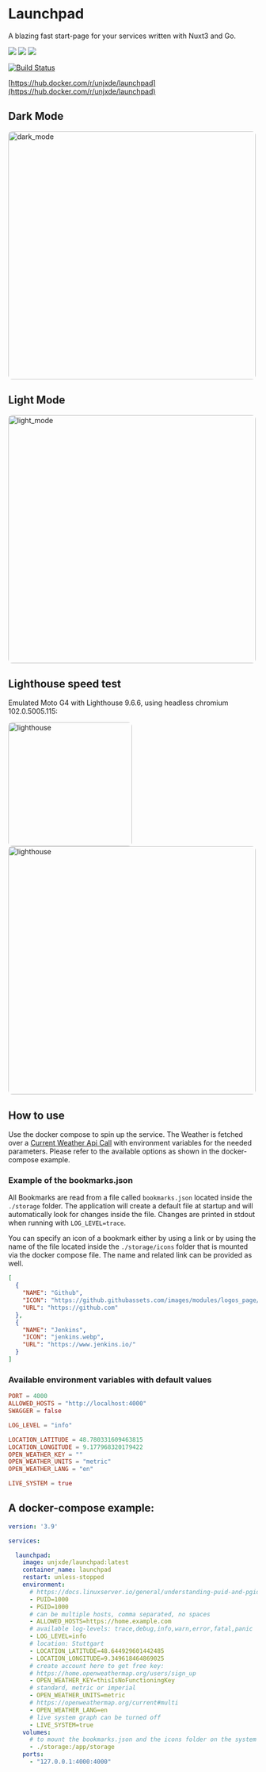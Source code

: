 # Launchpad

A blazing fast start-page for your services written with Nuxt3 and Go.

![](https://img.shields.io/badge/Framework-Nuxt3-informational?style=for-the-badge&logo=nuxtdotjs&color=4FC08D)
![](https://img.shields.io/badge/Language-Typescript-informational?style=for-the-badge&logo=typescript&color=3178C6)
![](https://img.shields.io/badge/Language-Go-informational?style=for-the-badge&logo=go&color=00ADD8)

[![Build Status](https://build.unjx.de/buildStatus/icon?style=flat-square&job=launchpad%2Fmain)](https://build.unjx.de/job/launchpad/job/main/)

[https://hub.docker.com/r/unjxde/launchpad](https://hub.docker.com/r/unjxde/launchpad)

## Dark Mode

<img style="border-radius:0.5rem" src="https://filedn.eu/lhdsENsife1QUzPddOpRjb5/Launchpad/screenshot_dark.png" alt="dark_mode" width="500"/>

## Light Mode

<img style="border-radius:0.5rem" src="https://filedn.eu/lhdsENsife1QUzPddOpRjb5/Launchpad/screenshot_light.png" alt="light_mode" width="500"/>

## Lighthouse speed test

Emulated Moto G4 with Lighthouse 9.6.6, using headless chromium 102.0.5005.115:

<img style="border-radius:0.5rem" src="https://filedn.eu/lhdsENsife1QUzPddOpRjb5/Launchpad/lighthouse.jpeg" alt="lighthouse" width="250"/>

<img style="border-radius:0.5rem" src="https://filedn.eu/lhdsENsife1QUzPddOpRjb5/Launchpad/lighthouse_detail.jpeg" alt="lighthouse" width="500"/>

## How to use

Use the docker compose to spin up the service. The Weather is fetched over a [Current Weather Api Call](https://openweathermap.org/current) with environment variables for the needed parameters. Please refer to the available options as shown in the docker-compose example.

### Example of the bookmarks.json

All Bookmarks are read from a file called `bookmarks.json` located inside the `./storage` folder.
The application will create a default file at startup and will automatically look for changes inside the file.
Changes are printed in stdout when running with `LOG_LEVEL=trace`.

You can specify an icon of a bookmark either by using a link or by using the name of the file located inside the `./storage/icons` folder that is mounted via the docker compose file.
The name and related link can be provided as well.

```json
[
  {
    "NAME": "Github",
    "ICON": "https://github.githubassets.com/images/modules/logos_page/GitHub-Mark.png",
    "URL": "https://github.com"
  },
  {
    "NAME": "Jenkins",
    "ICON": "jenkins.webp",
    "URL": "https://www.jenkins.io/"
  }
]
```

### Available environment variables with default values

```toml
PORT = 4000
ALLOWED_HOSTS = "http://localhost:4000"
SWAGGER = false

LOG_LEVEL = "info"

LOCATION_LATITUDE = 48.780331609463815
LOCATION_LONGITUDE = 9.177968320179422
OPEN_WEATHER_KEY = ""
OPEN_WEATHER_UNITS = "metric"
OPEN_WEATHER_LANG = "en"

LIVE_SYSTEM = true
```

## A docker-compose example:

```yaml
version: '3.9'

services:

  launchpad:
    image: unjxde/launchpad:latest
    container_name: launchpad
    restart: unless-stopped
    environment:
      # https://docs.linuxserver.io/general/understanding-puid-and-pgid
      - PUID=1000
      - PGID=1000
      # can be multiple hosts, comma separated, no spaces
      - ALLOWED_HOSTS=https://home.example.com
      # available log-levels: trace,debug,info,warn,error,fatal,panic
      - LOG_LEVEL=info
      # location: Stuttgart
      - LOCATION_LATITUDE=48.644929601442485
      - LOCATION_LONGITUDE=9.349618464869025
      # create account here to get free key:
      # https://home.openweathermap.org/users/sign_up
      - OPEN_WEATHER_KEY=thisIsNoFunctioningKey
      # standard, metric or imperial
      - OPEN_WEATHER_UNITS=metric
      # https://openweathermap.org/current#multi
      - OPEN_WEATHER_LANG=en
      # live system graph can be turned off
      - LIVE_SYSTEM=true
    volumes:
      # to mount the bookmarks.json and the icons folder on the system
      - ./storage:/app/storage
    ports:
      - "127.0.0.1:4000:4000"
```
